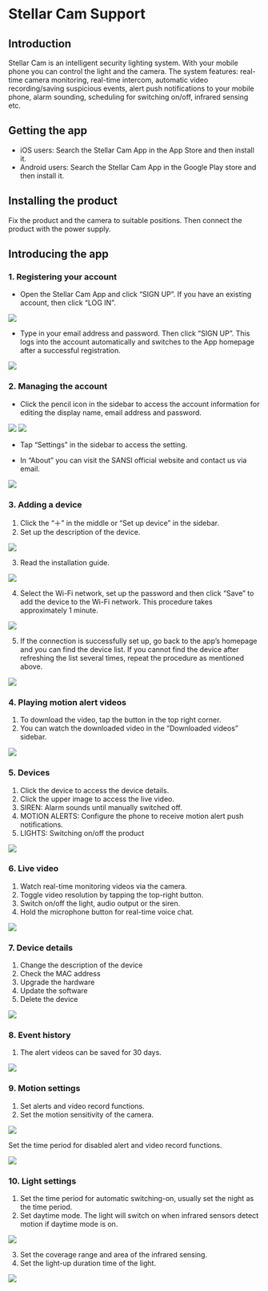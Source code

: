 # Stellar Cam Support

## Introduction

Stellar Cam is an intelligent security lighting system. With your mobile phone you can control the light and the camera. The system features: real-time camera monitoring, real-time intercom, automatic video recording/saving suspicious events, alert push notifications to your mobile phone, alarm sounding, scheduling for switching on/off, infrared sensing etc.

## Getting the app

* iOS users: Search the Stellar Cam App in the App Store and then install it.  
* Android users: Search the Stellar Cam App in the Google Play store and then install it. 

## Installing the product

Fix the product and the camera to suitable positions. Then connect the product with the power supply.

## Introducing the app

### 1. Registering your account

* Open the Stellar Cam App and click “SIGN UP”. If you have an existing account, then click “LOG IN”. 

![](./images/1.PNG)

* Type in your email address and password. Then click “SIGN UP”. This logs into the account automatically and switches to the App homepage after a successful registration. 

![](./images/2.PNG)

### 2. Managing the account
* Click the pencil icon in the sidebar to access the account information for editing the display name, email address and password. 

![](./images/3.PNG)
![](./images/4.PNG)

* Tap “Settings” in the sidebar to access the setting.

* In “About” you can visit the SANSI official website and contact us via email. 

![](./images/6.PNG)
	
### 3. Adding a device

1. Click the “＋” in the middle or “Set up device” in the sidebar.
2. Set up the description of the device.

![](./images/7.PNG)

3. Read the installation guide.

![](./images/8.PNG)

4. Select the Wi-Fi network, set up the password and then click “Save” to add the device to the Wi-Fi network. This procedure takes approximately 1 minute. 

![](./images/9.PNG)

5. If the connection is successfully set up, go back to the app’s homepage and you can find the device list. If you cannot find the device after refreshing the list several times, repeat the procedure as mentioned above.

![](./images/10.PNG)

### 4. Playing motion alert videos

1. To download the video, tap the button in the top right corner. 
2. You can watch the downloaded video in the “Downloaded videos” sidebar. 

![](./images/11.PNG)

### 5. Devices

1. Click the device to access the device details.
2. Click the upper image to access the live video.
3. SIREN: Alarm sounds until manually switched off.
4. MOTION ALERTS: Configure the phone to receive motion alert push notifications. 
5. LIGHTS: Switching on/off the product

![](./images/12.PNG)

### 6. Live video

1. Watch real-time monitoring videos via the camera. 
2. Toggle video resolution by tapping the top-right button.
3. Switch on/off the light, audio output or the siren.
4. Hold the microphone button for real-time voice chat.

![](./images/13.PNG)

### 7. Device details

1. Change the description of the device
2. Check the MAC address
3. Upgrade the hardware
4. Update the software
5. Delete the device

![](./images/14.PNG)

### 8. Event history

1. The alert videos can be saved for 30 days.

![](./images/15.PNG)

### 9. Motion settings

1. Set alerts and video record functions. 
2. Set the motion sensitivity of the camera.

![](./images/16.PNG)

Set the time period for disabled alert and video record functions.

![](./images/17.PNG)
	
### 10. Light settings 

1. Set the time period for automatic switching-on, usually set the night as the time period.
2. Set daytime mode. The light will switch on when infrared sensors detect motion if daytime mode is on. 

![](./images/20.PNG)

3. Set the coverage range and area of the infrared sensing. 
4. Set the light-up duration time of the light.

![](./images/19.PNG)




